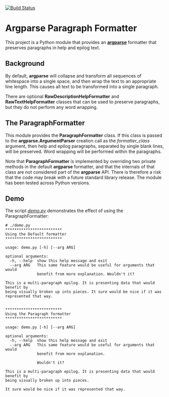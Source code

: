 [![Build Status](https://travis-ci.org/davesteele/argparse_formatter.svg?branch=master)](https://travis-ci.org/davesteele/argparse_formatter) 

Argparse Paragraph Formatter
============================

This project is a Python module that provides an
[**argparse**](https://docs.python.org/3/library/argparse.html) formatter that
preserves paragraphs in help and epilog text.

Background
----------

By default, **argparse** will collapse and transform all sequences of whitespace
into a single space, and then wrap the text to an appropriate line length.
This causes all text to be transformed into a single paragraph.

There are optional **RawDescriptionHelpFormatter** and
**RawTextHelpFormatter** classes that can be used to preserve paragraphs, but
they do not perform any word wrapping.

The ParagraphFormatter
----------------------

This module provides the **ParagraphFormatter** class. If this class is passed
to the **argparse.ArgumentParser** creation call as the *formatter_class*
argument, then help and epilog paragraphs, separated by single blank lines,
will be preserved. Word wrapping will be performed within the paragraphs.

Note that **ParagraphFormatter** is implemented by overriding two private
methods in the default **argparse** formatter, and that the internals of that
class are not considered part of the **argparse** API. There is therefore a
risk that the code may break with a future standard library release. The module
has been tested across Python versions.


Demo
----

The script
[*demo.py*](https://github.com/davesteele/argparse_formatter/blob/master/demo.py)
demonstrates the effect of using the ParagraphFormatter:


    # ./demo.py
    *************************
    Using the Default formatter
    *************************
    
    usage: demo.py [-h] [--arg ARG]
    
    optional arguments:
      -h, --help  show this help message and exit
      --arg ARG   This same feature would be useful for arguments that would
                  benefit from more explanation. Wouldn't it?
    
    This is a multi-paragraph epilog. It is presenting data that would benefit by
    being visually broken up into pieces. It sure would be nice if it was
    represented that way.
    
    
    *************************
    Using the Paragraph formatter
    *************************
    
    usage: demo.py [-h] [--arg ARG]
    
    optional arguments:
      -h, --help  show this help message and exit
      --arg ARG   This same feature would be useful for arguments that would
                  benefit from more explanation.
              
                  Wouldn't it?
    
    This is a multi-paragraph epilog. It is presenting data that would benefit by
    being visually broken up into pieces.
    
    It sure would be nice if it was represented that way.

